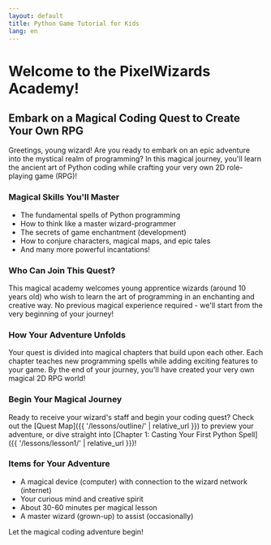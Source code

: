 ```yaml
---
layout: default
title: Python Game Tutorial for Kids
lang: en
---
```


# Welcome to the PixelWizards Academy!

## Embark on a Magical Coding Quest to Create Your Own RPG

<i class="fas fa-hat-wizard"></i> Greetings, young wizard! Are you ready to embark on an epic adventure into the mystical realm of programming? In this magical journey, you'll learn the ancient art of Python coding while crafting your very own 2D role-playing game (RPG)!

### Magical Skills You'll Master

- <i class="fas fa-book-spells"></i> The fundamental spells of Python programming
- <i class="fas fa-brain"></i> How to think like a master wizard-programmer
- <i class="fas fa-gamepad"></i> The secrets of game enchantment (development)
- <i class="fas fa-users"></i> How to conjure characters, magical maps, and epic tales
- <i class="fas fa-sparkles"></i> And many more powerful incantations!

### Who Can Join This Quest?

This magical academy welcomes young apprentice wizards (around 10 years old) who wish to learn the art of programming in an enchanting and creative way. No previous magical experience required - we'll start from the very beginning of your journey!

### How Your Adventure Unfolds

Your quest is divided into magical chapters that build upon each other. Each chapter teaches new programming spells while adding exciting features to your game. By the end of your journey, you'll have created your very own magical 2D RPG world!

### Begin Your Magical Journey

Ready to receive your wizard's staff and begin your coding quest? Check out the [Quest Map]({{ '/lessons/outline/' | relative_url }}) to preview your adventure, or dive straight into [Chapter 1: Casting Your First Python Spell]({{ '/lessons/lesson1/' | relative_url }})!

### Items for Your Adventure

- <i class="fas fa-laptop"></i> A magical device (computer) with connection to the wizard network (internet)
- <i class="fas fa-lightbulb"></i> Your curious mind and creative spirit
- <i class="fas fa-hourglass-half"></i> About 30-60 minutes per magical lesson
- <i class="fas fa-user-shield"></i> A master wizard (grown-up) to assist (occasionally)

<i class="fas fa-wand-sparkles"></i> Let the magical coding adventure begin! <i class="fas fa-dragon"></i>
